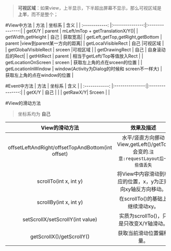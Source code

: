 
>**可视区域**：如果view，上半显示，下半超出屏幕不显示，那么可视区域是**上半**，而不是整个；

#View中方法
| 方法 | 坐标系  | 含义 | 
| :------------: |:---------------:|:---------------:| 
| getX/Y | parent | mLeft/mTop + getTranslationX/Y()|
| getWidth,getHeight | 自己 | 获取宽高|
| getLeft,getTop,getRight,getBottom | parent |view到parent某一方向的距离|
| getLocalVisibleRect | 自己 |可视区域 |
| getGlobalVisibleRect | srceen |可视区域 |
| getDrawingRect | 自己 | 自身滚动后的Rect|
| getHitRect | parent | 相当于getLeft/Top等值放入Rect |
| getLocationOnScreen | srceen | 获取左上角的点在srceen的位置 |
| getLocationInWindow | window(Activity为Dialog的时候和 screen不一样大) |获取左上角的点在window的位置 |

#Event中方法
| 方法 | 坐标系  | 含义 | 
| :------------: |:---------------:|:---------------:| 
| getX/Y | 自己 | |
| getRawX/Y| Srceen | |

#View的滑动方法
>坐标系均为  **自己**

| View的滑动方法 | 效果及描述  |
| :------------: |:---------------:|
| offsetLeftAndRight/offsetTopAndBottom(int offset)| 	水平/竖直方向挪动View,getLeft()/getTop会变的.`注意:requestLayout后一些值丢失`| 
| scrollTo(int x, int y)| 	将View中内容滑动到相应的位置，x，y为正则向xy轴反方向移动。| 
| scrollBy(int x, int y)| 	在scrollTo()的基础上继续滑动xy。| 
| setScrollX/setScrollY(int value)| 	实质为scrollTo()，只是只改变X/Y轴滑动。| 
| getScrollX()/getScrollY()| 获取当前滑动位置偏移量。| 

